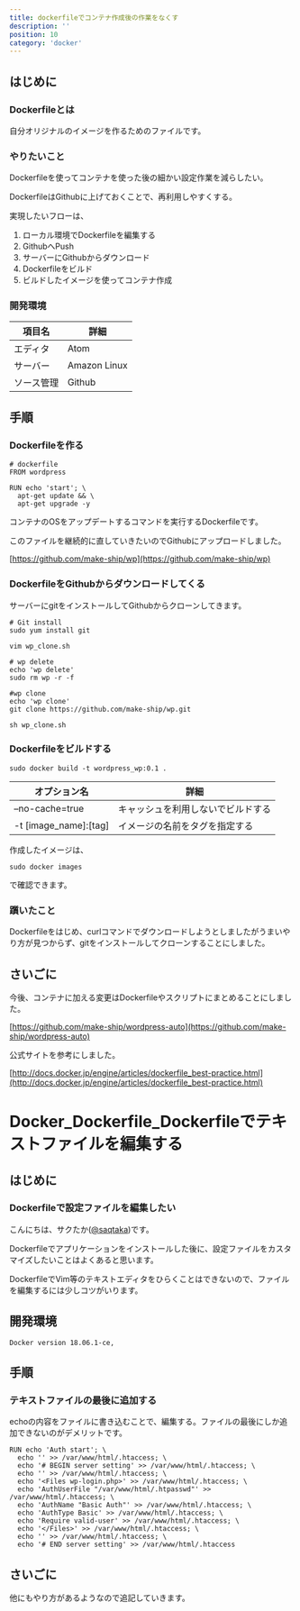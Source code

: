 ```yaml
---
title: dockerfileでコンテナ作成後の作業をなくす
description: ''
position: 10
category: 'docker'
---
```


## はじめに
### Dockerfileとは
自分オリジナルのイメージを作るためのファイルです。

### やりたいこと
Dockerfileを使ってコンテナを使った後の細かい設定作業を減らしたい。

DockerfileはGithubに上げておくことで、再利用しやすくする。

実現したいフローは、

1. ローカル環境でDockerfileを編集する
1. GithubへPush
1. サーバーにGithubからダウンロード
1. Dockerfileをビルド
1. ビルドしたイメージを使ってコンテナ作成

### 開発環境
|項目名|詳細|
|--|--|
|エディタ|Atom|
|サーバー|Amazon Linux|
|ソース管理|Github|

## 手順
### Dockerfileを作る
```
# dockerfile
FROM wordpress

RUN echo 'start'; \
  apt-get update && \
  apt-get upgrade -y
```
コンテナのOSをアップデートするコマンドを実行するDockerfileです。

このファイルを継続的に直していきたいのでGithubにアップロードしました。

[https://github.com/make-ship/wp](https://github.com/make-ship/wp)

### DockerfileをGithubからダウンロードしてくる
サーバーにgitをインストールしてGithubからクローンしてきます。
```
# Git install
sudo yum install git
```

```
vim wp_clone.sh
```

```
# wp delete
echo 'wp delete'
sudo rm wp -r -f

#wp clone
echo 'wp clone'
git clone https://github.com/make-ship/wp.git
```
```
sh wp_clone.sh
```

### Dockerfileをビルドする

```
sudo docker build -t wordpress_wp:0.1 .
```

|オプション名|詳細|
|--|--|
|–no-cache=true|キャッシュを利用しないでビルドする|
|-t [image_name]:[tag]|イメージの名前をタグを指定する|

作成したイメージは、

```
sudo docker images
```

で確認できます。

### 躓いたこと
Dockerfileをはじめ、curlコマンドでダウンロードしようとしましたがうまいやり方が見つからず、gitをインストールしてクローンすることにしました。

## さいごに
今後、コンテナに加える変更はDockerfileやスクリプトにまとめることにしました。

[https://github.com/make-ship/wordpress-auto](https://github.com/make-ship/wordpress-auto)

公式サイトを参考にしました。

[http://docs.docker.jp/engine/articles/dockerfile_best-practice.html](http://docs.docker.jp/engine/articles/dockerfile_best-practice.html)


# Docker_Dockerfile_Dockerfileでテキストファイルを編集する
## はじめに
### Dockerfileで設定ファイルを編集したい
こんにちは、サクたか([\@saqtaka](https://twitter.com/saqtaka))です。

Dockerfileでアプリケーションをインストールした後に、設定ファイルをカスタマイズしたいことはよくあると思います。

DockerfileでVim等のテキストエディタをひらくことはできないので、ファイルを編集するには少しコツがいります。

## 開発環境
```
Docker version 18.06.1-ce,
```

## 手順
### テキストファイルの最後に追加する
echoの内容をファイルに書き込むことで、編集する。ファイルの最後にしか追加できないのがデメリットです。

```
RUN echo 'Auth start'; \
  echo '' >> /var/www/html/.htaccess; \
  echo '# BEGIN server setting' >> /var/www/html/.htaccess; \
  echo '' >> /var/www/html/.htaccess; \
  echo '<Files wp-login.php>' >> /var/www/html/.htaccess; \
  echo 'AuthUserFile "/var/www/html/.htpasswd"' >> /var/www/html/.htaccess; \
  echo 'AuthName "Basic Auth"' >> /var/www/html/.htaccess; \
  echo 'AuthType Basic' >> /var/www/html/.htaccess; \
  echo 'Require valid-user' >> /var/www/html/.htaccess; \
  echo '</Files>' >> /var/www/html/.htaccess; \
  echo '' >> /var/www/html/.htaccess; \
  echo '# END server setting' >> /var/www/html/.htaccess
```
## さいごに
他にもやり方があるようなので追記していきます。
